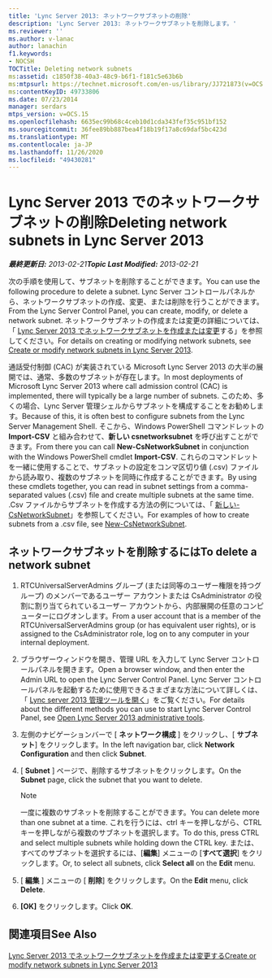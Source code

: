 ```yaml
---
title: 'Lync Server 2013: ネットワークサブネットの削除'
description: 'Lync Server 2013: ネットワークサブネットを削除します。'
ms.reviewer: ''
ms.author: v-lanac
author: lanachin
f1.keywords:
- NOCSH
TOCTitle: Deleting network subnets
ms:assetid: c1850f38-40a3-48c9-b6f1-f181c5e63b6b
ms:mtpsurl: https://technet.microsoft.com/en-us/library/JJ721873(v=OCS.15)
ms:contentKeyID: 49733806
ms.date: 07/23/2014
manager: serdars
mtps_version: v=OCS.15
ms.openlocfilehash: 6635ec99b68c4ceb10d1cda343fef35c951bf152
ms.sourcegitcommit: 36fee89bb887bea4f18b19f17a8c69daf5bc423d
ms.translationtype: MT
ms.contentlocale: ja-JP
ms.lasthandoff: 11/26/2020
ms.locfileid: "49430281"
---
```

# <a name="deleting-network-subnets-in-lync-server-2013"></a><span data-ttu-id="0e79d-103">Lync Server 2013 でのネットワークサブネットの削除</span><span class="sxs-lookup"><span data-stu-id="0e79d-103">Deleting network subnets in Lync Server 2013</span></span>

<div data-xmlns="http://www.w3.org/1999/xhtml">

<div class="topic" data-xmlns="http://www.w3.org/1999/xhtml" data-msxsl="urn:schemas-microsoft-com:xslt" data-cs="https://msdn.microsoft.com/">

<div data-asp="https://msdn2.microsoft.com/asp">



</div>

<div id="mainSection">

<div id="mainBody"><span data-ttu-id="0e79d-104">

<span> </span></span><span class="sxs-lookup"><span data-stu-id="0e79d-104">

<span> </span></span></span>

<span data-ttu-id="0e79d-105">_**最終更新日:** 2013-02-21_</span><span class="sxs-lookup"><span data-stu-id="0e79d-105">_**Topic Last Modified:** 2013-02-21_</span></span>

<span data-ttu-id="0e79d-106">次の手順を使用して、サブネットを削除することができます。</span><span class="sxs-lookup"><span data-stu-id="0e79d-106">You can use the following procedure to delete a subnet.</span></span> <span data-ttu-id="0e79d-107">Lync Server コントロールパネルから、ネットワークサブネットの作成、変更、または削除を行うことができます。</span><span class="sxs-lookup"><span data-stu-id="0e79d-107">From the Lync Server Control Panel, you can create, modify, or delete a network subnet.</span></span> <span data-ttu-id="0e79d-108">ネットワークサブネットの作成または変更の詳細については、「 [Lync Server 2013 でネットワークサブネットを作成または変更](lync-server-2013-create-or-modify-network-subnets.md)する」を参照してください。</span><span class="sxs-lookup"><span data-stu-id="0e79d-108">For details on creating or modifying network subnets, see [Create or modify network subnets in Lync Server 2013](lync-server-2013-create-or-modify-network-subnets.md).</span></span>

<span data-ttu-id="0e79d-109">通話受付制御 (CAC) が実装されている Microsoft Lync Server 2013 の大半の展開では、通常、多数のサブネットが存在します。</span><span class="sxs-lookup"><span data-stu-id="0e79d-109">In most deployments of Microsoft Lync Server 2013 where call admission control (CAC) is implemented, there will typically be a large number of subnets.</span></span> <span data-ttu-id="0e79d-110">このため、多くの場合、Lync Server 管理シェルからサブネットを構成することをお勧めします。</span><span class="sxs-lookup"><span data-stu-id="0e79d-110">Because of this, it is often best to configure subnets from the Lync Server Management Shell.</span></span> <span data-ttu-id="0e79d-111">そこから、Windows PowerShell コマンドレットの **Import-CSV** と組み合わせて、**新しい csnetworksubnet** を呼び出すことができます。</span><span class="sxs-lookup"><span data-stu-id="0e79d-111">From there you can call **New-CsNetworkSubnet** in conjunction with the Windows PowerShell cmdlet **Import-CSV**.</span></span> <span data-ttu-id="0e79d-112">これらのコマンドレットを一緒に使用することで、サブネットの設定をコンマ区切り値 (.csv) ファイルから読み取り、複数のサブネットを同時に作成することができます。</span><span class="sxs-lookup"><span data-stu-id="0e79d-112">By using these cmdlets together, you can read in subnet settings from a comma-separated values (.csv) file and create multiple subnets at the same time.</span></span> <span data-ttu-id="0e79d-113">.Csv ファイルからサブネットを作成する方法の例については、「 [新しい-CsNetworkSubnet](https://docs.microsoft.com/powershell/module/skype/New-CsNetworkSubnet)」を参照してください。</span><span class="sxs-lookup"><span data-stu-id="0e79d-113">For examples of how to create subnets from a .csv file, see [New-CsNetworkSubnet](https://docs.microsoft.com/powershell/module/skype/New-CsNetworkSubnet).</span></span>

<div>

## <a name="to-delete-a-network-subnet"></a><span data-ttu-id="0e79d-114">ネットワークサブネットを削除するには</span><span class="sxs-lookup"><span data-stu-id="0e79d-114">To delete a network subnet</span></span>

1.  <span data-ttu-id="0e79d-115">RTCUniversalServerAdmins グループ (または同等のユーザー権限を持つグループ) のメンバーであるユーザー アカウントまたは CsAdministrator の役割に割り当てられているユーザー アカウントから、内部展開の任意のコンピューターにログオンします。</span><span class="sxs-lookup"><span data-stu-id="0e79d-115">From a user account that is a member of the RTCUniversalServerAdmins group (or has equivalent user rights), or is assigned to the CsAdministrator role, log on to any computer in your internal deployment.</span></span>

2.  <span data-ttu-id="0e79d-116">ブラウザーウィンドウを開き、管理 URL を入力して Lync Server コントロールパネルを開きます。</span><span class="sxs-lookup"><span data-stu-id="0e79d-116">Open a browser window, and then enter the Admin URL to open the Lync Server Control Panel.</span></span> <span data-ttu-id="0e79d-117">Lync Server コントロールパネルを起動するために使用できるさまざまな方法について詳しくは、「 [Lync server 2013 管理ツールを開く](lync-server-2013-open-lync-server-administrative-tools.md)」をご覧ください。</span><span class="sxs-lookup"><span data-stu-id="0e79d-117">For details about the different methods you can use to start Lync Server Control Panel, see [Open Lync Server 2013 administrative tools](lync-server-2013-open-lync-server-administrative-tools.md).</span></span>

3.  <span data-ttu-id="0e79d-118">左側のナビゲーションバーで [ **ネットワーク構成** ] をクリックし、[ **サブネット**] をクリックします。</span><span class="sxs-lookup"><span data-stu-id="0e79d-118">In the left navigation bar, click **Network Configuration** and then click **Subnet**.</span></span>

4.  <span data-ttu-id="0e79d-119">[ **Subnet** ] ページで、削除するサブネットをクリックします。</span><span class="sxs-lookup"><span data-stu-id="0e79d-119">On the **Subnet** page, click the subnet that you want to delete.</span></span>
    
    <div>
    

    > [!NOTE]  
    > <span data-ttu-id="0e79d-120">一度に複数のサブネットを削除することができます。</span><span class="sxs-lookup"><span data-stu-id="0e79d-120">You can delete more than one subnet at a time.</span></span> <span data-ttu-id="0e79d-121">これを行うには、ctrl キーを押しながら、CTRL キーを押しながら複数のサブネットを選択します。</span><span class="sxs-lookup"><span data-stu-id="0e79d-121">To do this, press CTRL and select multiple subnets while holding down the CTRL key.</span></span> <span data-ttu-id="0e79d-122">または、すべてのサブネットを選択するには、[<STRONG>編集</STRONG>] メニューの [<STRONG>すべて選択</STRONG>] をクリックします。</span><span class="sxs-lookup"><span data-stu-id="0e79d-122">Or, to select all subnets, click <STRONG>Select all</STRONG> on the <STRONG>Edit</STRONG> menu.</span></span>

    
    </div>

5.  <span data-ttu-id="0e79d-123">[ **編集** ] メニューの [ **削除**] をクリックします。</span><span class="sxs-lookup"><span data-stu-id="0e79d-123">On the **Edit** menu, click **Delete**.</span></span>

6.  <span data-ttu-id="0e79d-124">**[OK]** をクリックします。</span><span class="sxs-lookup"><span data-stu-id="0e79d-124">Click **OK**.</span></span>

</div>

<div>

## <a name="see-also"></a><span data-ttu-id="0e79d-125">関連項目</span><span class="sxs-lookup"><span data-stu-id="0e79d-125">See Also</span></span>


[<span data-ttu-id="0e79d-126">Lync Server 2013 でネットワークサブネットを作成または変更する</span><span class="sxs-lookup"><span data-stu-id="0e79d-126">Create or modify network subnets in Lync Server 2013</span></span>](lync-server-2013-create-or-modify-network-subnets.md)  
  

<span data-ttu-id="0e79d-127"></div>

</div>

<span> </span>

</div>

</div>

</span><span class="sxs-lookup"><span data-stu-id="0e79d-127"></div>

</div>

<span> </span>

</div>

</div>

</span></span></div>

